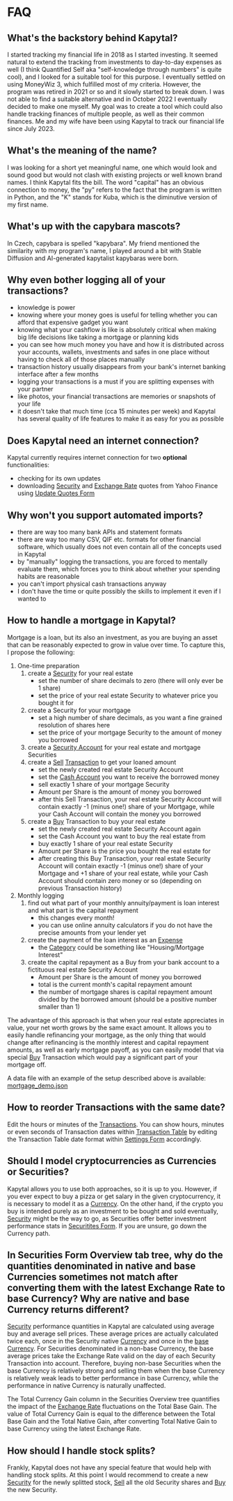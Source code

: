 # FAQ

## What's the backstory behind Kapytal?

I started tracking my financial life in 2018 as I started investing. It seemed natural to extend the tracking from investments to day-to-day expenses as well (I think Quantified Self aka "self-knowledge through numbers" is quite cool), and I looked for a suitable tool for this purpose. I eventually settled on using MoneyWiz 3, which fulfilled most of my criteria. However, the program was retired in 2021 or so and it slowly started to break down. I was not able to find a suitable alternative and in October 2022 I eventually decided to make one myself. My goal was to create a tool which could also handle tracking finances of multiple people, as well as their common finances. Me and my wife have been using Kapytal to track our financial life since July 2023.

## What's the meaning of the name?

I was looking for a short yet meaningful name, one which would look and sound good but would not clash with existing projects or well known brand names. I think Kapytal fits the bill.
The word "capital" has an obvious connection to money, the "py" refers to the fact that the program is written in Python, and the "K" stands for Kuba, which is the diminutive version of my first name.

## What's up with the capybara mascots?

In Czech, capybara is spelled "kapybara". My friend mentioned the similarity with my program's name, I played around a bit with Stable Diffusion and AI-generated kapytalist kapybaras were born.

## Why even bother logging all of your transactions?

- knowledge is power
- knowing where your money goes is useful for telling whether you can afford that expensive gadget you want
- knowing what your cashflow is like is absolutely critical when making big life decisions like taking a mortgage or planning kids
- you can see how much money you have and how it is distributed across your accounts, wallets, investments and safes in one place without having to check all of those places manually
- transaction history usually disappears from your bank's internet banking interface after a few months
- logging your transactions is a must if you are splitting expenses with your partner
- like photos, your financial transactions are memories or snapshots of your life
- it doesn't take that much time (cca 15 minutes per week) and Kapytal has several quality of life features to make it as easy for you as possible

## Does Kapytal need an internet connection?

Kapytal currently requires internet connection for two **optional** functionalities:

- checking for its own updates
- downloading [Security](./glossary.md#security-) and [Exchange Rate](./glossary.md#exchange-rate-) quotes from Yahoo Finance using [Update Quotes Form](./glossary.md#update-quotes-form-)

## Why won't you support automated imports?

- there are way too many bank APIs and statement formats
- there are way too many CSV, QIF etc. formats for other financial software, which usually does not even contain all of the concepts used in Kapytal
- by "manually" logging the transactions, you are forced to mentally evaluate them, which forces you to think about whether your spending habits are reasonable
- you can't import physical cash transactions anyway
- I don't have the time or quite possibly the skills to implement it even if I wanted to

## How to handle a mortgage in Kapytal?

Mortgage is a loan, but its also an investment, as you are buying an asset that can be reasonably expected to grow in value over time. To capture this, I propose the following:

1. One-time preparation
    1. create a [Security](./glossary.md#security-) for your real estate
        - set the number of share decimals to zero (there will only ever be 1 share)
        - set the price of your real estate Security to whatever price you bought it for
    1. create a Security for your mortgage
        - set a high number of share decimals, as you want a fine grained resolution of shares here
        - set the price of your mortgage Security to the amount of money you borrowed
    1. create a [Security Account](./glossary.md#security-account-) for your real estate and mortgage Securities
    1. create a [Sell](./glossary.md#sell-) [Transaction](./glossary.md#transaction) to get your loaned amount
        - set the newly created real estate Security Account
        - set the [Cash Account](./glossary.md#transaction) you want to receive the borrowed money
        - sell exactly 1 share of your mortgage Security
        - Amount per Share is the amount of money you borrowed
        - after this Sell Transaction, your real estate Security Account will contain exactly -1 (minus one!) share of your Mortgage, while your Cash Account will contain the money you borrowed
    1. create a [Buy](./glossary.md#buy-) Transaction to buy your real estate
        - set the newly created real estate Security Account again
        - set the Cash Account you want to buy the real estate from
        - buy exactly 1 share of your real estate Security
        - Amount per Share is the price you bought the real estate for
        - after creating this Buy Transaction, your real estate Security Account will contain exactly -1 (minus one!) share of your Mortgage and +1 share of your real estate, while your Cash Account should contain zero money or so (depending on previous Transaction history)
1. Monthly logging
    1. find out what part of your monthly annuity/payment is loan interest and what part is the capital repayment
        - this changes every month!
        - you can use online annuity calculators if you do not have the precise amounts from your lender yet
    1. create the payment of the loan interest as an [Expense](./glossary.md#expense-)
        - the [Category](./glossary.md#category-) could be something like "Housing/Mortgage Interest"
    1. create the capital repayment as a Buy from your bank account to a fictituous real estate Security Account
        - Amount per Share is the amount of money you borrowed
        - total is the current month's capital repayment amount
        - the number of mortgage shares is capital repayment amount divided by the borrowed amount (should be a positive number smaller than 1)

The advantage of this approach is that when your real estate appreciates in value, your net worth grows by the same exact amount. It allows you to easily handle refinancing your mortgage, as the only thing that would change after refinancing is the monthly interest and capital repayment amounts, as well as early mortgage payoff, as you can easily model that via special [Buy](./glossary.md#buy-) Transaction which would pay a significant part of your mortgage off.

A data file with an example of the setup described above is available: [mortgage_demo.json](../saved_data/mortgage_demo.json)

## How to reorder Transactions with the same date?

Edit the hours or minutes of the [Transactions](./glossary.md#transaction). You can show hours, minutes or even seconds of Transaction dates within [Transaction Table](./glossary.md#transaction) by editing the Transaction Table date format within [Settings Form](./glossary.md#settings-form-) accordingly.

## Should I model cryptocurrencies as Currencies or Securities?

Kapytal allows you to use both approaches, so it is up to you. However, if you ever expect to buy a pizza or get salary in the given cryptocurrency, it is necessary to model it as a [Currency](./glossary.md#currency-). On the other hand, if the crypto you buy is intended purely as an investment to be bought and sold eventually, [Security](./glossary.md#security-) might be the way to go, as Securities offer better investment performance stats in [Securitites Form](./glossary.md#securities-). If you are unsure, go down the Currency path.

## In Securities Form Overview tab tree, why do the quantities denominated in native and base Currencies sometimes not match after converting them with the latest Exchange Rate to base Currency? Why are native and base Currency returns different?

[Security](./glossary.md#security-) performance quantities in Kapytal are calculated using average buy and average sell prices. These average prices are actually calculated twice each, once in the Security native [Currency](./glossary.md#currency-) and once in the [base Currency](./glossary.md#base-currency). For Securities denominated in a non-base Currency, the base average prices take the Exchange Rate valid on the day of each Security Transaction into account. Therefore, buying non-base Securities when the base Currency is relatively strong and selling them when the base Currency is relatively weak leads to better performance in base Currency, while the performance in native Currency is naturally unaffected.

The Total Currency Gain column in the Securities Overview tree quantifies the impact of the [Exchange Rate](./glossary.md#exchange-rate-) fluctuations on the Total Base Gain. The value of Total Currency Gain is equal to the difference between the Total Base Gain and the Total Native Gain, after converting Total Native Gain to base Currency using the latest Exchange Rate.

## How should I handle stock splits?

Frankly, Kapytal does not have any special feature that would help with handling stock splits. At this point I would recommend to create a new [Security](./glossary.md#security-) for the newly splitted stock, [Sell](./glossary.md#sell-) all the old Security shares and [Buy](./glossary.md#buy-) the new Security.
